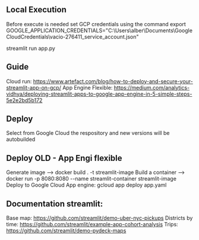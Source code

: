 ## Local Execution
Before execute is needed set GCP credentials using the command
export GOOGLE_APPLICATION_CREDENTIALS="C:\Users\alber\Documents\GoogleCloudCredentials\vacio-276411_service_account.json"

streamlit run app.py

## Guide
Cloud run: https://www.artefact.com/blog/how-to-deploy-and-secure-your-streamlit-app-on-gcp/
App Engine Flexible: https://medium.com/analytics-vidhya/deploying-streamlit-apps-to-google-app-engine-in-5-simple-steps-5e2e2bd5b172

## Deploy 
Select from Google Cloud the respository and new versions will be autobuilded 

## Deploy OLD - App Engi flexible
Generate image --> docker build . -t streamlit-image
Build a container --> docker run -p 8080:8080 --name streamlit-container streamlit-image
Deploy to Google Cloud App engine: gcloud app deploy app.yaml

## Documentation streamlit:
Base map: https://github.com/streamlit/demo-uber-nyc-pickups
Districts by time: https://github.com/streamlit/example-app-cohort-analysis
Trips: https://github.com/streamlit/demo-pydeck-maps